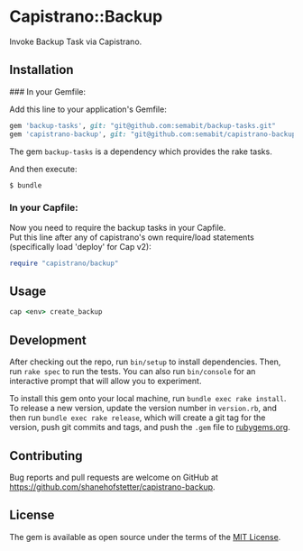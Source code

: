 # Capistrano::Backup

Invoke Backup Task via Capistrano.

## Installation

### In your Gemfile:

Add this line to your application's Gemfile:

```ruby
gem 'backup-tasks', git: "git@github.com:semabit/backup-tasks.git"
gem 'capistrano-backup', git: "git@github.com:semabit/capistrano-backup.git"
```

The gem `backup-tasks` is a dependency which provides the rake tasks.

And then execute:

    $ bundle

### In your Capfile:

Now you need to require the backup tasks in your Capfile.  
Put this line after any of capistrano's own require/load statements (specifically load 'deploy' for Cap v2):
```ruby
require "capistrano/backup"
```


## Usage

```ruby
cap <env> create_backup
```

## Development

After checking out the repo, run `bin/setup` to install dependencies. Then, run `rake spec` to run the tests. You can also run `bin/console` for an interactive prompt that will allow you to experiment.

To install this gem onto your local machine, run `bundle exec rake install`. To release a new version, update the version number in `version.rb`, and then run `bundle exec rake release`, which will create a git tag for the version, push git commits and tags, and push the `.gem` file to [rubygems.org](https://rubygems.org).

## Contributing

Bug reports and pull requests are welcome on GitHub at https://github.com/shanehofstetter/capistrano-backup.

## License

The gem is available as open source under the terms of the [MIT License](http://opensource.org/licenses/MIT).
